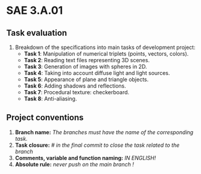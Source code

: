 # SAE 3.A.01

## Task evaluation
1. Breakdown of the specifications into main tasks of development project:
    - **Task 1**: Manipulation of numerical triplets (points, vectors, colors).
    - **Task 2**: Reading text files representing 3D scenes.
    - **Task 3**: Generation of images with spheres in 2D.
    - **Task 4**: Taking into account diffuse light and light sources.
    - **Task 5**: Appearance of plane and triangle objects.
    - **Task 6**: Adding shadows and reflections.
    - **Task 7**: Procedural texture: checkerboard.
    - **Task 8**: Anti-aliasing.

## Project conventions
1. **Branch name:** *The branches must have the name of the corresponding task.*
2. **Task closure:** *#<the task name> in the final commit to close the task related to the branch*
3. **Comments, variable and function naming:** *IN ENGLISH!*
4. **Absolute rule:** *never push on the main branch !*